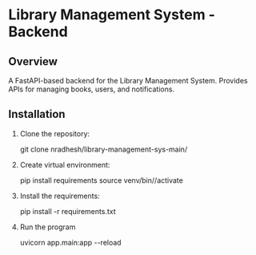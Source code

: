 # Library Management System - Backend

## Overview
A FastAPI-based backend for the Library Management System. Provides APIs for managing books, users, and notifications.

## Installation
1. Clone the repository:

   git clone nradhesh/library-management-sys-main/

2. Create virtual environment:

   pip install requirements
   source venv/bin//activate


3. Install the requirements:

   pip install -r requirements.txt

4. Run the program

   uvicorn app.main:app --reload
   
